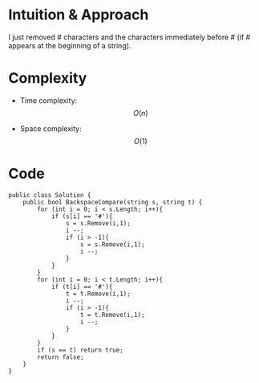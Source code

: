 # Intuition & Approach
I just removed # characters and the characters immediately before # (if # appears at the beginning of a string).

# Complexity
- Time complexity: $$O(n)$$

- Space complexity: $$O(1)$$

# Code
```
public class Solution {
    public bool BackspaceCompare(string s, string t) {
        for (int i = 0; i < s.Length; i++){
            if (s[i] == '#'){
                s = s.Remove(i,1);
                i --;
                if (i > -1){
                    s = s.Remove(i,1);
                    i --;
                }
            }
        }
        for (int i = 0; i < t.Length; i++){
            if (t[i] == '#'){
                t = t.Remove(i,1);
                i --;
                if (i > -1){
                    t = t.Remove(i,1);
                    i --;
                }
            }
        }
        if (s == t) return true;
        return false;
    }
}
```
